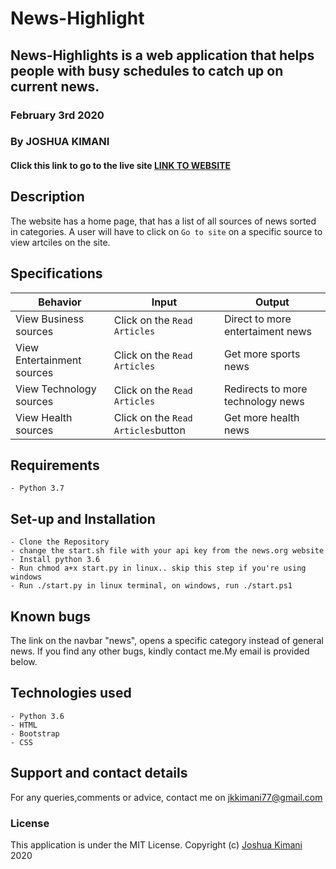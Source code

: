 # News-Highlight

## News-Highlights is a web application that helps people with busy schedules to catch up on current news. 
### February 3rd 2020
### By JOSHUA KIMANI
#### Click this link to go to the live site **[LINK TO WEBSITE](https://news-highlight-news.herokuapp.com/)**

## Description
The website has a home page, that has a list of all sources of news sorted in categories.
A user will have to click on `Go to site` on a specific source to view artciles on the site.


## Specifications
| Behavior            | Input                         | Output                        | 
| ------------------- | ----------------------------- | ----------------------------- |
| View Business sources | Click on the `Read Articles` | Direct to more entertaiment news|
| View Entertainment sources | Click on the `Read Articles` | Get more sports news |
| View Technology sources | Click on the `Read Articles` | Redirects to more technology news|
| View Health sources | Click on the `Read Articles`button | Get more health news |

## Requirements
    - Python 3.7

## Set-up and Installation
    - Clone the Repository
    - change the start.sh file with your api key from the news.org website
    - Install python 3.6
    - Run chmod a+x start.py in linux.. skip this step if you're using windows
    - Run ./start.py in linux terminal, on windows, run ./start.ps1

## Known bugs
The link on the navbar "news", opens a specific category instead of general news. If you find any other bugs, kindly contact me.My email is provided below.

## Technologies used
    - Python 3.6
    - HTML
    - Bootstrap
    - CSS
    

## Support and contact details
For any queries,comments or advice, contact me on jkkimani77@gmail.com

### License
This application is under the MIT License.
Copyright (c) [Joshua Kimani](https://github.com/JKimani77/News-Highlight/LICENSE.md) 2020
